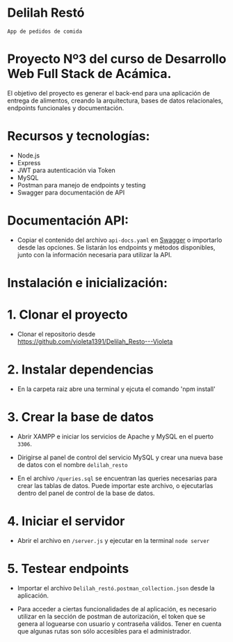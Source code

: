 
#   Delilah Restó   #

`App de pedidos de comida`


# Proyecto Nº3 del curso de Desarrollo Web Full Stack de Acámica.

El objetivo del proyecto es generar el back-end para una aplicación de entrega de alimentos, creando la arquitectura, bases de datos relacionales, endpoints funcionales y documentación.


# Recursos y tecnologías: 

- Node.js
- Express
- JWT para autenticación via Token
- MySQL
- Postman para manejo de endpoints y testing
- Swagger para documentación de API


# Documentación API:

- Copiar el contenido del archivo `api-docs.yaml` en [Swagger](https://editor.swagger.io/) o importarlo desde las opciones. Se listarán los endpoints y métodos disponibles, junto con la información necesaria para utilizar la API. 


# Instalación e inicialización:

# 1. Clonar el proyecto 

- Clonar el repositorio desde https://github.com/violeta1391/Delilah_Resto---Violeta


# 2. Instalar dependencias 

- En la carpeta raiz abre una terminal y ejcuta el comando 'npm install'


# 3. Crear la base de datos

- Abrir XAMPP e iniciar los servicios de Apache y MySQL en el puerto `3306`.

- Dirigirse al panel de control del servicio MySQL y crear una nueva base de datos con el nombre `delilah_resto`

- En el archivo `/queries.sql` se encuentran las queries necesarias para crear las tablas de datos. 
  Puede importar este archivo, o ejecutarlas dentro del panel de control de la base de datos.


# 4. Iniciar el servidor

- Abrir el archivo en `/server.js` y ejecutar en la terminal `node server`


# 5. Testear endpoints

- Importar el archivo `Delilah_restó.postman_collection.json` desde la aplicación.

- Para acceder a ciertas funcionalidades de al aplicación, es necesario utilizar en la sección de postman de autorización, el token que se genera al loguearse con usuario y contraseña válidos.
Tener en cuenta que algunas rutas son sólo accesibles para el administrador.  


